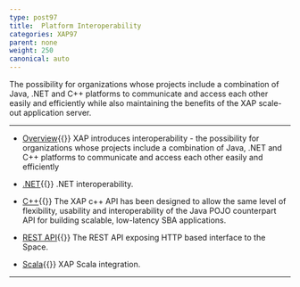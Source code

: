 ```yaml
---
type: post97
title:  Platform Interoperability
categories: XAP97
parent: none
weight: 250
canonical: auto
---
```



The possibility for organizations whose projects include a combination of Java, .NET and C++ platforms to communicate and access each other easily and efficiently while also maintaining the benefits of the XAP scale-out application server.



<hr/>

- [Overview](./interoperability.html){{<wbr>}}
XAP introduces interoperability - the possibility for organizations whose projects include a combination of Java, .NET and C++ platforms to communicate and access each other easily and efficiently

- [.NET]({{%currentneturl%}}/interoperability.html){{<wbr>}}
.NET interoperability.

- [C++](./xap-cpp.html){{<wbr>}}
The XAP c++ API has been designed to allow the same level of flexibility, usability and interoperability of the Java POJO counterpart API for building scalable, low-latency SBA applications.

- [REST API](./rest-api.html){{<wbr>}}
The REST API exposing HTTP based interface to the Space.

- [Scala](./scala.html){{<wbr>}}
XAP Scala integration.
<hr/>
